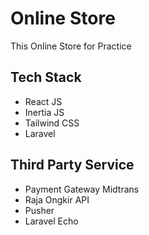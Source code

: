 # Online Store

This Online Store for Practice

## Tech Stack

-   React JS
-   Inertia JS
-   Tailwind CSS
-   Laravel

## Third Party Service

-   Payment Gateway Midtrans
-   Raja Ongkir API
-   Pusher
-   Laravel Echo
